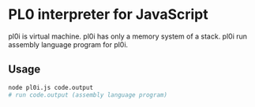 # PL0 interpreter for JavaScript

pl0i is virtual machine.
pl0i has only a memory system of a stack.
pl0i run assembly language program for pl0i.

## Usage

```sh
node pl0i.js code.output
# run code.output (assembly language program)
```
